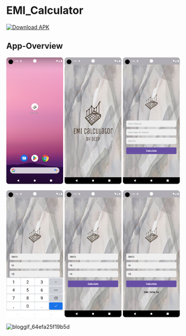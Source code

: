 # EMI_Calculator
<!--  [![Download APK](https://img.shields.io/badge/Download-APK-blue)](https://drive.google.com/file/d/1ppSPygjqXZ3SNAAFb5pgB-mrGQvbXD3a/view?usp=sharing) -->

[![Download APK](https://img.shields.io/badge/Download-APK-blue)](https://github.com/deepbajud/EMI_Calculator/blob/master/app/app-debug.apk)


## App-Overview

 <img 
  width="30%"
  src="1.png"/>
<img 
  width="30%"
  src="2.png"/>
<img 
  width="30%"
  src="3.png"/>

<img 
  width="30%"
  src="4.png"/>
  <img 
  width="30%"
  src="5.png"/>
<img 
  width="30%"
  src="6.png"/>

![bloggif_64efa25f19b5d](https://github.com/deepbajud/EMI_Calculator/assets/118447327/be39662f-429f-4020-a062-0ec3febf3a86)

